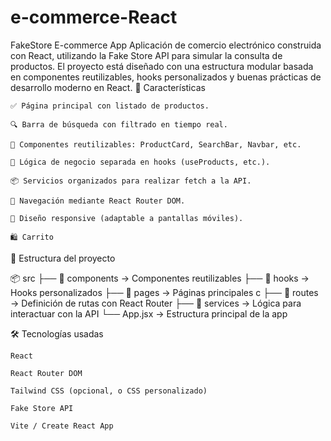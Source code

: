 # e-commerce-React
FakeStore E-commerce App 
Aplicación de comercio electrónico construida con React, utilizando la Fake Store API para simular la consulta de productos. El proyecto está diseñado con una estructura modular basada en componentes reutilizables, hooks personalizados y buenas prácticas de desarrollo moderno en React.
🚀 Características

    ✅ Página principal con listado de productos.

    🔍 Barra de búsqueda con filtrado en tiempo real.

    🧩 Componentes reutilizables: ProductCard, SearchBar, Navbar, etc.

    🔄 Lógica de negocio separada en hooks (useProducts, etc.).

    📦 Servicios organizados para realizar fetch a la API.

    🧭 Navegación mediante React Router DOM.

    📱 Diseño responsive (adaptable a pantallas móviles).

    🛍️ Carrito 

🧱 Estructura del proyecto

📦 src
├── 📁 components       → Componentes reutilizables
├── 📁 hooks            → Hooks personalizados 
├── 📁 pages            → Páginas principales c
├── 📁 routes           → Definición de rutas con React Router
├── 📁 services         → Lógica para interactuar con la API
└── App.jsx             → Estructura principal de la app

🛠️ Tecnologías usadas

    React

    React Router DOM

    Tailwind CSS (opcional, o CSS personalizado)

    Fake Store API

    Vite / Create React App
